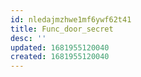 ```yaml
---
id: nledajmzhwe1mf6ywf62t41
title: Func_door_secret
desc: ''
updated: 1681955120040
created: 1681955120040
---
```

